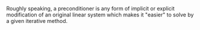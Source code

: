 Roughly speaking, a preconditioner is any form of implicit or explicit modification of an original linear system which makes it "easier" to solve by a given iterative method.